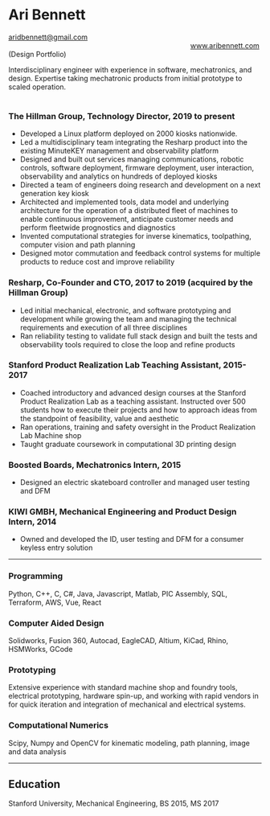 # Ari Bennett
aridbennett@gmail.com &nbsp;&nbsp;&nbsp;&nbsp;&nbsp;&nbsp;&nbsp;&nbsp;&nbsp;&nbsp;&nbsp;&nbsp;&nbsp;&nbsp;&nbsp;&nbsp;&nbsp;&nbsp;&nbsp;&nbsp;&nbsp;&nbsp;&nbsp;&nbsp;&nbsp;&nbsp;&nbsp;&nbsp;&nbsp;&nbsp;&nbsp;&nbsp;&nbsp;&nbsp;&nbsp;&nbsp;&nbsp;&nbsp;&nbsp;&nbsp;&nbsp;&nbsp;&nbsp;&nbsp;&nbsp;&nbsp;&nbsp;&nbsp;&nbsp;&nbsp;&nbsp;&nbsp;&nbsp;&nbsp;&nbsp;&nbsp;&nbsp;&nbsp;&nbsp;&nbsp;&nbsp;&nbsp;&nbsp;&nbsp;&nbsp;&nbsp;&nbsp;&nbsp;&nbsp;&nbsp;&nbsp;&nbsp;&nbsp;&nbsp;&nbsp;&nbsp;&nbsp;&nbsp;&nbsp;&nbsp;&nbsp;&nbsp;&nbsp;&nbsp;&nbsp;&nbsp;&nbsp;&nbsp;&nbsp;&nbsp;&nbsp; www.aribennett.com (Design Portfolio)

Interdisciplinary engineer with experience in software, mechatronics, and design. Expertise taking mechatronic products from initial prototype to scaled operation.  
<br>

### The Hillman Group, Technology Director, 2019 to present  
* Developed a Linux platform deployed on 2000 kiosks nationwide.
* Led a multidisciplinary team integrating the Resharp product into the existing MinuteKEY management and observability platform
* Designed and built out services managing communications, robotic controls, software deployment, firmware deployment, user interaction, observability and analytics on hundreds of deployed kiosks
* Directed a team of engineers doing research and development on a next generation key kiosk
* Architected and implemented tools, data model and underlying architecture for the operation of a distributed fleet of machines to enable continuous improvement, anticipate customer needs and perform fleetwide prognostics and diagnostics
* Invented computational strategies for inverse kinematics, toolpathing, computer vision and path planning
* Designed motor commutation and feedback control systems for multiple products to reduce cost and improve reliability
### Resharp, Co-Founder and CTO, 2017 to 2019 (acquired by the Hillman Group)
* Led initial mechanical, electronic, and software prototyping and development while growing the team and managing the technical requirements and execution of all three disciplines
* Ran reliability testing to validate full stack design and built the tests and observability tools required to close the loop and refine products
### Stanford Product Realization Lab Teaching Assistant, 2015-2017  
* Coached introductory and advanced design courses at the Stanford Product Realization Lab as a teaching assistant. Instructed over 500 students how to execute their projects and how to approach ideas from the standpoint of feasibility, value and aesthetic
* Ran operations, training and safety oversight in the Product Realization Lab Machine shop
* Taught graduate coursework in computational 3D printing design
### Boosted Boards, Mechatronics Intern, 2015  
* Designed an electric skateboard controller and managed user testing and DFM
### KIWI GMBH, Mechanical Engineering and Product Design Intern, 2014 
* Owned and developed the ID, user testing and DFM for a consumer keyless entry solution

---

### Programming
Python, C++, C, C#, Java, Javascript, Matlab, PIC Assembly, SQL, Terraform, AWS, Vue, React
### Computer Aided Design
Solidworks, Fusion 360, Autocad, EagleCAD, Altium, KiCad, Rhino, HSMWorks, GCode
### Prototyping
Extensive experience with standard machine shop and foundry tools, electrical prototyping, hardware spin-up, and working with rapid vendors in for quick iteration and integration of mechanical and electrical systems.
### Computational Numerics
Scipy, Numpy and OpenCV for kinematic modeling, path planning, image and data analysis

---

## Education
Stanford University, Mechanical Engineering, BS 2015, MS 2017


